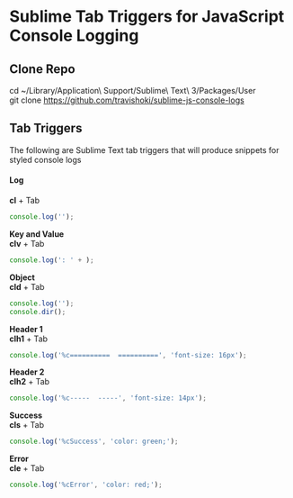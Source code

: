 # Sublime Tab Triggers for JavaScript Console Logging

## Clone Repo
cd ~/Library/Application\ Support/Sublime\ Text\ 3/Packages/User<br />
git clone https://github.com/travishoki/sublime-js-console-logs

## Tab Triggers
The following are Sublime Text tab triggers that will produce snippets for styled console logs

#### Log
**cl** + Tab
```javascript
console.log('');
```

**Key and Value**<br />
**clv** + Tab
```javascript
console.log(': ' + );
```

**Object**<br />
**cld** + Tab
```javascript
console.log('');
console.dir();
```

**Header 1**<br />
**clh1** + Tab
```javascript
console.log('%c==========  ==========', 'font-size: 16px');
```

**Header 2**<br />
**clh2** + Tab
```javascript
console.log('%c-----  -----', 'font-size: 14px');
```

**Success**<br />
**cls** + Tab
```javascript
console.log('%cSuccess', 'color: green;');
```

**Error**<br />
**cle** + Tab
```javascript
console.log('%cError', 'color: red;');
```